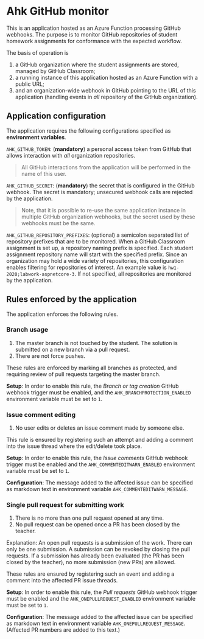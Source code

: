 # Ahk GitHub monitor

This is an application hosted as an Azure Function processing GitHub webhooks. The purpose is to monitor GitHub repositories of student homework assignments for conformance with the expected workflow.

The basis of operation is

1. a GitHub organization where the student assignments are stored, managed by GitHub Classroom;
1. a running instance of this application hosted as an Azure Function with a public URL;
1. and an organization-wide webhook in GitHub pointing to the URL of this application (handling events in _all_ repository of the GitHub organization).

## Application configuration

The application requires the following configurations specified as **environment variables**.

`AHK_GITHUB_TOKEN`: (**mandatory**) a personal access token from GitHub that allows interaction with _all_ organization repositories.

> All GitHub interactions from the application will be performed in the name of this user.

`AHK_GITHUB_SECRET`: (**mandatory**) the secret that is configured in the GitHub webhook. The secret is mandatory; unsecured webhook calls are rejected by the application.

> Note, that it is possible to re-use the same application instance in multiple GitHub organization webhooks, but the secret used by these webhooks must be the same.

`AHK_GITHUB_REPOSITORY_PREFIXES`: (optional) a semicolon separated list of repository prefixes that are to be monitored. When a GitHub Classroom assignment is set up, a repository naming prefix is specified. Each student assignment repository name will start with the specified prefix. Since an organization may hold a wide variety of repositories, this configuration enables filtering for repositories of interest. An example value is `hw1-2020;labwork-aspnetcore-3`. If not specified, all repositories are monitored by the application.

## Rules enforced by the application

The application enforces the following rules.

### Branch usage

1. The master branch is not touched by the student. The solution is submitted on a new branch via a pull request.
1. There are not force pushes.

These rules are enforced by marking all branches as protected, and requiring review of pull requests targeting the master branch.

**Setup**: In order to enable this rule, the _Branch or tag creation_ GitHub webhook trigger must be enabled, and the `AHK_BRANCHPROTECTION_ENABLED` environment variable must be set to `1`.

### Issue comment editing

1. No user edits or deletes an issue comment made by someone else.

This rule is ensured by registering such an attempt and adding a comment into the issue thread where the edit/delete took place.

**Setup**: In order to enable this rule, the _Issue comments_ GitHub webhook trigger must be enabled and the `AHK_COMMENTEDITWARN_ENABLED` environment variable must be set to `1`.

**Configuration**: The message added to the affected issue can be specified as markdown text in environment variable `AHK_COMMENTEDITWARN_MESSAGE`.

### Single pull request for submitting work

1. There is no more than one pull request opened at any time.
1. No pull request can be opened once a PR has been closed by the teacher.

Explanation: An open pull requests is a submission of the work. There can only be one submission. A submission can be revoked by closing the pull requests. If a submission has already been evaluated (the PR has been closed by the teacher), no more submission (new PRs) are allowed.

These rules are ensured by registering such an event and adding a comment into the affected PR issue threads.

**Setup**: In order to enable this rule, the _Pull requests_ GitHub webhook trigger must be enabled and the `AHK_ONEPULLREQUEST_ENABLED` environment variable must be set to `1`.

**Configuration**: The message added to the affected issue can be specified as markdown text in environment variable `AHK_ONEPULLREQUEST_MESSAGE`. (Affected PR numbers are added to this text.)
